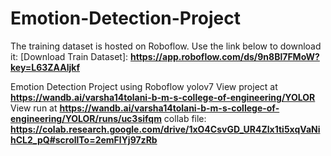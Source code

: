 # Emotion-Detection-Project
The training dataset is hosted on Roboflow. Use the link below to download it:
[Download Train Dataset]: **https://app.roboflow.com/ds/9n8Bl7FMoW?key=L63ZAAljkf**

Emotion Detection Project using Roboflow yolov7
View project at **https://wandb.ai/varsha14tolani-b-m-s-college-of-engineering/YOLOR**
View run at **https://wandb.ai/varsha14tolani-b-m-s-college-of-engineering/YOLOR/runs/uc3sifqm**
collab file:  **https://colab.research.google.com/drive/1xO4CsvGD_UR4Zlx1ti5xqVaNihCL2_pQ#scrollTo=2emFlYj97zRb**
